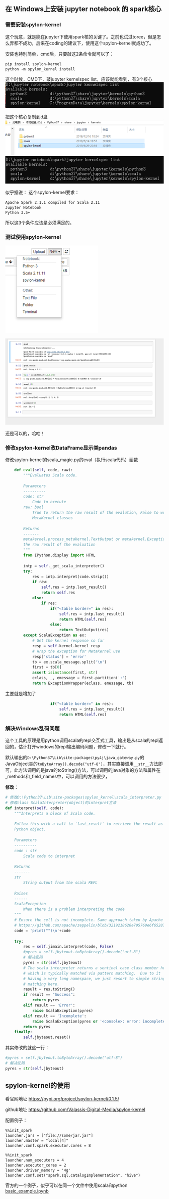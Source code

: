 ## 在 Windows上安装 jupyter notebook 的 spark核心
### 需要安装spylon-kernel
这个玩意，就是能在jupyter下使用spark核的关键了。之前也试过toree，但是怎么弄都不成功，后来在coding的建议下，使用这个spylon-kernel就成功了。 

安装也特别简单，cmd后，只要敲这2条命令就可以了： 

```
pip install spylon-kernel 
python -m spylon_kernel install
```

这个时候，CMD下，敲jupyter kernelspec list，应该就能看到，有3个核心
![](assets/markdown-img-paste-20190530001054746.png)

把这个核心复制到d盘
![](assets/markdown-img-paste-2019053000121756.png)
![](assets/markdown-img-paste-20190530001201407.png)

似乎据说：
这个spylon-kernel要求：
```
Apache Spark 2.1.1 compiled for Scala 2.11 
Jupyter Notebook 
Python 3.5+ 
```
所以这3个条件应该是必须满足的。

### 测试使用spylon-kernel
![](assets/markdown-img-paste-20190530001517295.png)

![](assets/markdown-img-paste-20190530001703355.png)

还是可以的，哈哈！

### 修改spylon-kernel改DataFrame显示类pandas
修改spylon-kernel的scala_magic.py的eval（执行scala代码）函数
```python
    def eval(self, code, raw):
        """Evaluates Scala code.

        Parameters
        ----------
        code: str
            Code to execute
        raw: bool
            True to return the raw result of the evalution, False to wrap it with
            MetaKernel classes

        Returns
        -------
        metakernel.process_metakernel.TextOutput or metakernel.ExceptionWrapper or
        the raw result of the evaluation
        """
        from IPython.display import HTML 
        
        intp = self._get_scala_interpreter()
        try:
            res = intp.interpret(code.strip())
            if raw:
                self.res = intp.last_result()
                return self.res
            else:
                if res:
                    if("<table border=" in res):
                        self.res = intp.last_result()
                        return HTML(self.res)
                    else:
                        return TextOutput(res)
        except ScalaException as ex:
            # Get the kernel response so far
            resp = self.kernel.kernel_resp
            # Wrap the exception for MetaKernel use
            resp['status'] = 'error'
            tb = ex.scala_message.split('\n')
            first = tb[0]
            assert isinstance(first, str)
            eclass, _, emessage = first.partition(':')
            return ExceptionWrapper(eclass, emessage, tb)
```
主要就是增加了
```python
                    if("<table border=" in res):
                        self.res = intp.last_result()
                        return HTML(self.res)
```

### 解决Windows乱码问题
这个工具的原理是用python调用scala的repl交互式工具，输出是从scala的repl返回的，估计打开windows的repl输出编码问题，修改一下就行。

默认输出的`D:\Python37\Lib\site-packages\py4j\java_gateway.py`的JavaObject类的`toByteArray().decode("utf-8")`，其实直接调用`__str__`方法即可，此方法调用的是java的toString()方法，可以调用的java对象的方法和属性在_methods和_field_names中，可以调用的方法很少，

**修改**：
```python
# 修改D:\Python37\Lib\site-packages\spylon_kernel\scala_interpreter.py
# 修改class ScalaInterpreter(object)的interpret方法
def interpret(self, code):
    """Interprets a block of Scala code.

    Follow this with a call to `last_result` to retrieve the result as a
    Python object.

    Parameters
    ----------
    code : str
        Scala code to interpret

    Returns
    -------
    str
        String output from the scala REPL

    Raises
    ------
    ScalaException
        When there is a problem interpreting the code
    """
    # Ensure the cell is not incomplete. Same approach taken by Apache Zeppelin.
    # https://github.com/apache/zeppelin/blob/3219218620e795769e6f65287f134b6a43e9c010/spark/src/main/java/org/apache/zeppelin/spark/SparkInterpreter.java#L1263
    code = 'print("")\n'+code

    try:
        res = self.jimain.interpret(code, False)
        #pyres = self.jbyteout.toByteArray().decode("utf-8")
        # 解决乱码
        pyres = str(self.jbyteout)
        # The scala interpreter returns a sentinel case class member here
        # which is typically matched via pattern matching.  Due to it
        # having a very long namespace, we just resort to simple string
        # matching here.
        result = res.toString()
        if result == "Success":
            return pyres
        elif result == 'Error':
            raise ScalaException(pyres)
        elif result == 'Incomplete':
            raise ScalaException(pyres or '<console>: error: incomplete input')
        return pyres
    finally:
        self.jbyteout.reset()
```

其实修改的就这一行：
```python
#pyres = self.jbyteout.toByteArray().decode("utf-8")
# 解决乱码
pyres = str(self.jbyteout)
```

## spylon-kernel的使用
看官网地址
https://pypi.org/project/spylon-kernel/0.1.5/

github地址
https://github.com/Valassis-Digital-Media/spylon-kernel

配置例子：
```
%%init_spark
launcher.jars = ["file://some/jar.jar"]
launcher.master = "local[4]"
launcher.conf.spark.executor.cores = 8
```

```
%%init_spark
launcher.num_executors = 4
launcher.executor_cores = 2
launcher.driver_memory = '4g'
launcher.conf.set("spark.sql.catalogImplementation", "hive")
```

官方的一个例子，似乎可以在同一个文件中使用scala和python
[basic_example.ipynb](examples/basic_example.ipynb "basic_example.ipynb")
